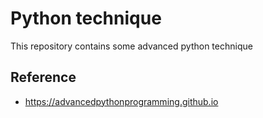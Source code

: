 # Python technique

This repository contains some advanced python technique

## Reference
* https://advancedpythonprogramming.github.io
